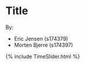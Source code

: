 # Title

By:
- Eric Jensen (s174379)
- Morten Bjerre (s174397)

<html>
<body>
{% include TimeSlider.html %}
</body>
</html>
